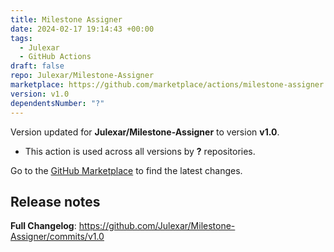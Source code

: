 ```yaml
---
title: Milestone Assigner
date: 2024-02-17 19:14:43 +00:00
tags:
  - Julexar
  - GitHub Actions
draft: false
repo: Julexar/Milestone-Assigner
marketplace: https://github.com/marketplace/actions/milestone-assigner
version: v1.0
dependentsNumber: "?"
---
```



Version updated for **Julexar/Milestone-Assigner** to version **v1.0**.
- This action is used across all versions by **?** repositories.

Go to the [GitHub Marketplace](https://github.com/marketplace/actions/milestone-assigner) to find the latest changes.

## Release notes

**Full Changelog**: https://github.com/Julexar/Milestone-Assigner/commits/v1.0
